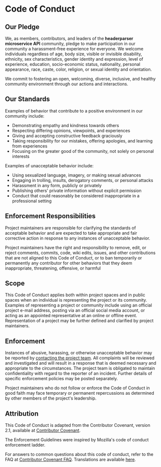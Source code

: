 # Code of Conduct

## Our Pledge

We, as members, contributors, and leaders of the **headerparser microservice API** community, pledge to make participation
in our community a harassment-free experience for everyone. We welcome individuals regardless of age,
body size, visible or invisible disability, ethnicity, sex characteristics, gender identity and expression,
level of experience, education, socio-economic status, nationality, personal appearance, race, caste, color,
religion, or sexual identity and orientation.

We commit to fostering an open, welcoming, diverse, inclusive, and healthy community environment through our
actions and interactions.

## Our Standards

Examples of behavior that contribute to a positive environment in our community include:

- Demonstrating empathy and kindness towards others
- Respecting differing opinions, viewpoints, and experiences
- Giving and accepting constructive feedback graciously
- Taking responsibility for our mistakes, offering apologies, and learning from experiences
- Focusing on the greater good of the community, not solely on personal interests

Examples of unacceptable behavior include:

- Using sexualized language, imagery, or making sexual advances
- Engaging in trolling, insults, derogatory comments, or personal attacks
- Harassment in any form, publicly or privately
- Publishing others' private information without explicit permission
- Conduct that could reasonably be considered inappropriate in a professional setting

## Enforcement Responsibilities

Project maintainers are responsible for clarifying the standards of acceptable behavior and are expected
to take appropriate and fair corrective action in response to any instances of unacceptable behavior.

Project maintainers have the right and responsibility to remove, edit, or reject comments, commits, code,
wiki edits, issues, and other contributions that are not aligned to this Code of Conduct, or to ban temporarily
or permanently any contributor for other behaviors that they deem inappropriate, threatening, offensive, or harmful

## Scope

This Code of Conduct applies both within project spaces and in public spaces when an individual is representing the
project or its community. Examples of representing a project or community include using an official project e-mail address,
posting via an official social media account, or acting as an appointed representative at an online or offline event.
Representation of a project may be further defined and clarified by project maintainers.

## Enforcement

Instances of abusive, harassing, or otherwise unacceptable behavior may be reported by <a href="mailto:zhid0399123@gmail.com">contacting the project team</a>.
All complaints will be reviewed and investigated and will result in a response that is deemed necessary and appropriate
to the circumstances. The project team is obligated to maintain confidentiality with regard to the reporter of an incident.
Further details of specific enforcement policies may be posted separately.

Project maintainers who do not follow or enforce the Code of Conduct in good faith may face temporary or permanent repercussions
as determined by other members of the project's leadership.

## Attribution

This Code of Conduct is adapted from the Contributor Covenant, version 2.1, available at [Contributor Covenant](https://www.contributor-covenant.org/version/2/1/code_of_conduct.html).

The Enforcement Guidelines were inspired by Mozilla's code of conduct enforcement ladder.

For answers to common questions about this code of conduct, refer to the FAQ at [Contributor Covenant FAQ](https://www.contributor-covenant.org/faq). Translations are available [here](https://www.contributor-covenant.org/translations).
